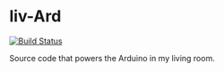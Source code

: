 # liv-Ard

[![Build Status](https://travis-ci.org/icve/liv-Ard.svg?branch=master)](https://travis-ci.org/icve/liv-Ard)

Source code that powers the Arduino in my living room.
